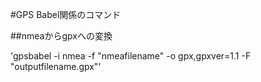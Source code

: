 #GPS Babel関係のコマンド

##nmeaからgpxへの変換

'gpsbabel -i nmea -f "nmeafilename" -o gpx,gpxver=1.1 -F "outputfilename.gpx"'
